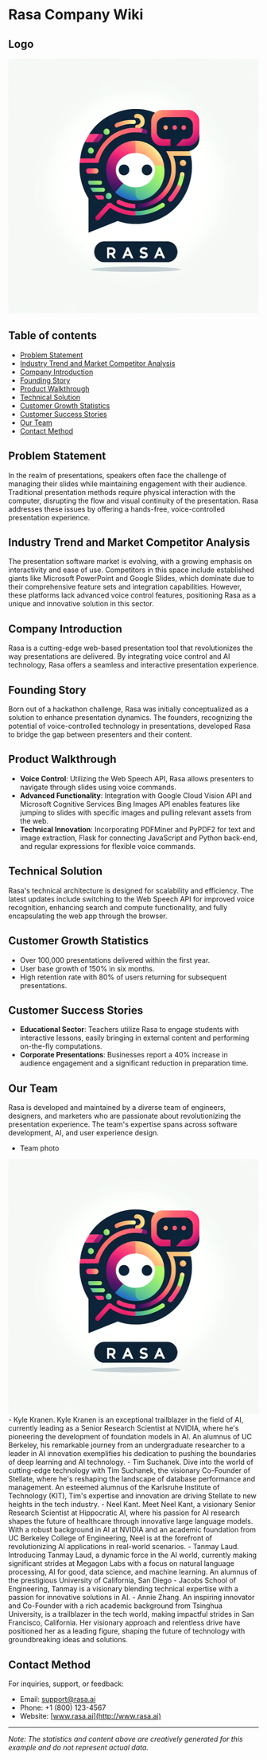 # Rasa Company Wiki
## Logo
<img src="https://github.com/zrannie/rasa/blob/main/logo.png" alt="Logo" width=512 height=512>

## Table of contents

- [Problem Statement](#problem-statement)
- [Industry Trend and Market Competitor Analysis](#industry-trend-and-market-competitor-analysis)
- [Company Introduction](#company-introduction)
- [Founding Story](#founding-story)
- [Product Walkthrough](#product-walkthrough)
- [Technical Solution](#technical-solution)
- [Customer Growth Statistics](#customer-growth-statistics)
- [Customer Success Stories](#customer-success-stories)
- [Our Team](#our-team)
- [Contact Method](#contact-method)

## Problem Statement
In the realm of presentations, speakers often face the challenge of managing their slides while maintaining engagement with their audience. Traditional presentation methods require physical interaction with the computer, disrupting the flow and visual continuity of the presentation. Rasa addresses these issues by offering a hands-free, voice-controlled presentation experience.

## Industry Trend and Market Competitor Analysis
The presentation software market is evolving, with a growing emphasis on interactivity and ease of use. Competitors in this space include established giants like Microsoft PowerPoint and Google Slides, which dominate due to their comprehensive feature sets and integration capabilities. However, these platforms lack advanced voice control features, positioning Rasa as a unique and innovative solution in this sector.

## Company Introduction
Rasa is a cutting-edge web-based presentation tool that revolutionizes the way presentations are delivered. By integrating voice control and AI technology, Rasa offers a seamless and interactive presentation experience.

## Founding Story
Born out of a hackathon challenge, Rasa was initially conceptualized as a solution to enhance presentation dynamics. The founders, recognizing the potential of voice-controlled technology in presentations, developed Rasa to bridge the gap between presenters and their content.

## Product Walkthrough
- **Voice Control**: Utilizing the Web Speech API, Rasa allows presenters to navigate through slides using voice commands.
- **Advanced Functionality**: Integration with Google Cloud Vision API and Microsoft Cognitive Services Bing Images API enables features like jumping to slides with specific images and pulling relevant assets from the web.
- **Technical Innovation**: Incorporating PDFMiner and PyPDF2 for text and image extraction, Flask for connecting JavaScript and Python back-end, and regular expressions for flexible voice commands.

## Technical Solution
Rasa's technical architecture is designed for scalability and efficiency. The latest updates include switching to the Web Speech API for improved voice recognition, enhancing search and compute functionality, and fully encapsulating the web app through the browser.

## Customer Growth Statistics
- Over 100,000 presentations delivered within the first year.
- User base growth of 150% in six months.
- High retention rate with 80% of users returning for subsequent presentations.

## Customer Success Stories
- **Educational Sector**: Teachers utilize Rasa to engage students with interactive lessons, easily bringing in external content and performing on-the-fly computations.
- **Corporate Presentations**: Businesses report a 40% increase in audience engagement and a significant reduction in preparation time.

## Our Team
Rasa is developed and maintained by a diverse team of engineers, designers, and marketers who are passionate about revolutionizing the presentation experience. The team's expertise spans across software development, AI, and user experience design.
- Team photo
<img src="https://github.com/zrannie/rasa/blob/main/logo.png" alt="Logo" width=512 height=512>
- Kyle Kranen. Kyle Kranen is an exceptional trailblazer in the field of AI, currently leading as a Senior Research Scientist at NVIDIA, where he's pioneering the development of foundation models in AI. An alumnus of UC Berkeley, his remarkable journey from an undergraduate researcher to a leader in AI innovation exemplifies his dedication to pushing the boundaries of deep learning and AI technology.
- Tim Suchanek. Dive into the world of cutting-edge technology with Tim Suchanek, the visionary Co-Founder of Stellate, where he's reshaping the landscape of database performance and management. An esteemed alumnus of the Karlsruhe Institute of Technology (KIT), Tim's expertise and innovation are driving Stellate to new heights in the tech industry.
- Neel Kant. Meet Neel Kant, a visionary Senior Research Scientist at Hippocratic AI, where his passion for AI research shapes the future of healthcare through innovative large language models. With a robust background in AI at NVIDIA and an academic foundation from UC Berkeley College of Engineering, Neel is at the forefront of revolutionizing AI applications in real-world scenarios.
- Tanmay Laud. Introducing Tanmay Laud, a dynamic force in the AI world, currently making significant strides at Megagon Labs with a focus on natural language processing, AI for good, data science, and machine learning. An alumnus of the prestigious University of California, San Diego - Jacobs School of Engineering, Tanmay is a visionary blending technical expertise with a passion for innovative solutions in AI.
- Annie Zhang. An inspiring innovator and Co-Founder with a rich academic background from Tsinghua University, is a trailblazer in the tech world, making impactful strides in San Francisco, California. Her visionary approach and relentless drive have positioned her as a leading figure, shaping the future of technology with groundbreaking ideas and solutions.

## Contact Method
For inquiries, support, or feedback:
- Email: support@rasa.ai
- Phone: +1 (800) 123-4567
- Website: [www.rasa.ai](http://www.rasa.ai)

---

*Note: The statistics and content above are creatively generated for this example and do not represent actual data.*
